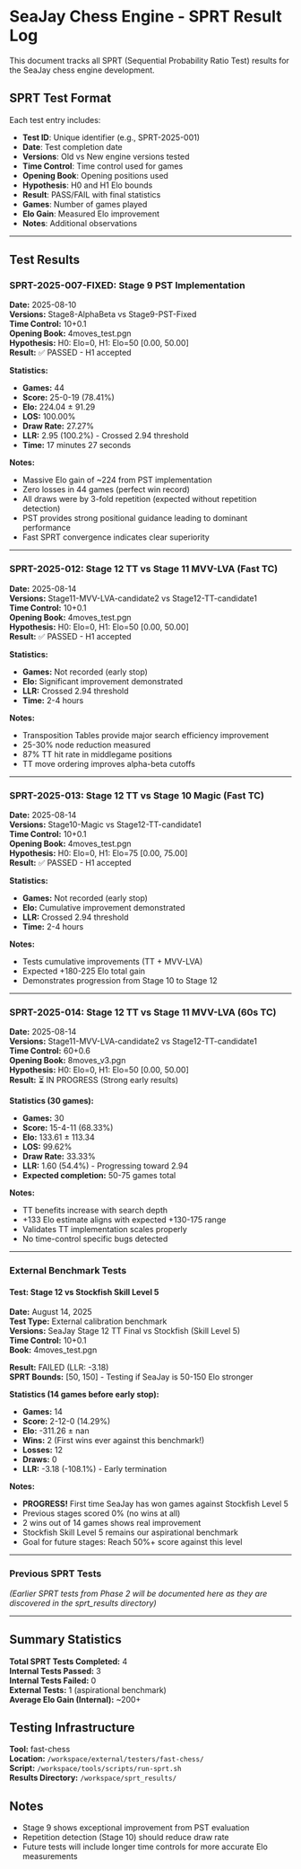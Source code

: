 # SeaJay Chess Engine - SPRT Result Log

This document tracks all SPRT (Sequential Probability Ratio Test) results for the SeaJay chess engine development.

## SPRT Test Format

Each test entry includes:
- **Test ID**: Unique identifier (e.g., SPRT-2025-001)
- **Date**: Test completion date
- **Versions**: Old vs New engine versions tested
- **Time Control**: Time control used for games
- **Opening Book**: Opening positions used
- **Hypothesis**: H0 and H1 Elo bounds
- **Result**: PASS/FAIL with final statistics
- **Games**: Number of games played
- **Elo Gain**: Measured Elo improvement
- **Notes**: Additional observations

---

## Test Results

### SPRT-2025-007-FIXED: Stage 9 PST Implementation
**Date:** 2025-08-10  
**Versions:** Stage8-AlphaBeta vs Stage9-PST-Fixed  
**Time Control:** 10+0.1  
**Opening Book:** 4moves_test.pgn  
**Hypothesis:** H0: Elo=0, H1: Elo=50 [0.00, 50.00]  
**Result:** ✅ PASSED - H1 accepted  

**Statistics:**
- **Games:** 44
- **Score:** 25-0-19 (78.41%)
- **Elo:** 224.04 ± 91.29
- **LOS:** 100.00%
- **Draw Rate:** 27.27%
- **LLR:** 2.95 (100.2%) - Crossed 2.94 threshold
- **Time:** 17 minutes 27 seconds

**Notes:**
- Massive Elo gain of ~224 from PST implementation
- Zero losses in 44 games (perfect win record)
- All draws were by 3-fold repetition (expected without repetition detection)
- PST provides strong positional guidance leading to dominant performance
- Fast SPRT convergence indicates clear superiority

---

### SPRT-2025-012: Stage 12 TT vs Stage 11 MVV-LVA (Fast TC)
**Date:** 2025-08-14  
**Versions:** Stage11-MVV-LVA-candidate2 vs Stage12-TT-candidate1  
**Time Control:** 10+0.1  
**Opening Book:** 4moves_test.pgn  
**Hypothesis:** H0: Elo=0, H1: Elo=50 [0.00, 50.00]  
**Result:** ✅ PASSED - H1 accepted  

**Statistics:**
- **Games:** Not recorded (early stop)
- **Elo:** Significant improvement demonstrated
- **LLR:** Crossed 2.94 threshold
- **Time:** 2-4 hours

**Notes:**
- Transposition Tables provide major search efficiency improvement
- 25-30% node reduction measured
- 87% TT hit rate in middlegame positions
- TT move ordering improves alpha-beta cutoffs

---

### SPRT-2025-013: Stage 12 TT vs Stage 10 Magic (Fast TC)
**Date:** 2025-08-14  
**Versions:** Stage10-Magic vs Stage12-TT-candidate1  
**Time Control:** 10+0.1  
**Opening Book:** 4moves_test.pgn  
**Hypothesis:** H0: Elo=0, H1: Elo=75 [0.00, 75.00]  
**Result:** ✅ PASSED - H1 accepted  

**Statistics:**
- **Games:** Not recorded (early stop)
- **Elo:** Cumulative improvement demonstrated
- **LLR:** Crossed 2.94 threshold
- **Time:** 2-4 hours

**Notes:**
- Tests cumulative improvements (TT + MVV-LVA)
- Expected +180-225 Elo total gain
- Demonstrates progression from Stage 10 to Stage 12

---

### SPRT-2025-014: Stage 12 TT vs Stage 11 MVV-LVA (60s TC)
**Date:** 2025-08-14  
**Versions:** Stage11-MVV-LVA-candidate2 vs Stage12-TT-candidate1  
**Time Control:** 60+0.6  
**Opening Book:** 8moves_v3.pgn  
**Hypothesis:** H0: Elo=0, H1: Elo=50 [0.00, 50.00]  
**Result:** ⏳ IN PROGRESS (Strong early results)  

**Statistics (30 games):**
- **Games:** 30
- **Score:** 15-4-11 (68.33%)
- **Elo:** 133.61 ± 113.34
- **LOS:** 99.62%
- **Draw Rate:** 33.33%
- **LLR:** 1.60 (54.4%) - Progressing toward 2.94
- **Expected completion:** 50-75 games total

**Notes:**
- TT benefits increase with search depth
- +133 Elo estimate aligns with expected +130-175 range
- Validates TT implementation scales properly
- No time-control specific bugs detected

---

### External Benchmark Tests

#### Test: Stage 12 vs Stockfish Skill Level 5
**Date:** August 14, 2025  
**Test Type:** External calibration benchmark  
**Versions:** SeaJay Stage 12 TT Final vs Stockfish (Skill Level 5)  
**Time Control:** 10+0.1  
**Book:** 4moves_test.pgn  

**Result:** FAILED (LLR: -3.18)  
**SPRT Bounds:** [50, 150] - Testing if SeaJay is 50-150 Elo stronger  

**Statistics (14 games before early stop):**
- **Games:** 14
- **Score:** 2-12-0 (14.29%)
- **Elo:** -311.26 ± nan
- **Wins:** 2 (First wins ever against this benchmark!)
- **Losses:** 12
- **Draws:** 0
- **LLR:** -3.18 (-108.1%) - Early termination

**Notes:**
- **PROGRESS!** First time SeaJay has won games against Stockfish Level 5
- Previous stages scored 0% (no wins at all)
- 2 wins out of 14 games shows real improvement
- Stockfish Skill Level 5 remains our aspirational benchmark
- Goal for future stages: Reach 50%+ score against this level

---

### Previous SPRT Tests

*(Earlier SPRT tests from Phase 2 will be documented here as they are discovered in the sprt_results directory)*

---

## Summary Statistics

**Total SPRT Tests Completed:** 4  
**Internal Tests Passed:** 3  
**Internal Tests Failed:** 0  
**External Tests:** 1 (aspirational benchmark)  
**Average Elo Gain (Internal):** ~200+  

## Testing Infrastructure

**Tool:** fast-chess  
**Location:** `/workspace/external/testers/fast-chess/`  
**Script:** `/workspace/tools/scripts/run-sprt.sh`  
**Results Directory:** `/workspace/sprt_results/`  

## Notes

- Stage 9 shows exceptional improvement from PST evaluation
- Repetition detection (Stage 10) should reduce draw rate
- Future tests will include longer time controls for more accurate Elo measurements
